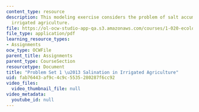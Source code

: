 ```yaml
---
content_type: resource
description: This modeling exercise considers the problem of salt accumulation in
  irrigated agriculture.
file: https://ol-ocw-studio-app-qa.s3.amazonaws.com/courses/1-020-ecology-ii-engineering-for-sustainability-spring-2008/fab76443af9c4c9c5535280287f6cc92_assn1.pdf
file_type: application/pdf
learning_resource_types:
- Assignments
ocw_type: OCWFile
parent_title: Assignments
parent_type: CourseSection
resourcetype: Document
title: "Problem Set 1 \u2013 Salination in Irrigated Agriculture"
uid: fab76443-af9c-4c9c-5535-280287f6cc92
video_files:
  video_thumbnail_file: null
video_metadata:
  youtube_id: null
---
```

